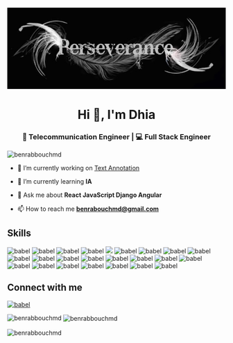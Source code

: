 ![logo](https://github.com/Benrabbouchmd/Benrabbouchmd/blob/main/perseverance.jpg)
<h1 align="center">Hi 👋, I'm Dhia</h1>
<h3 align="center">📡 Telecommunication Engineer | 💻 Full Stack Engineer</h3>

<p align="left"> <img src="https://komarev.com/ghpvc/?username=benrabbouchmd&label=Profile%20views&color=0e75b6&style=flat" alt="benrabbouchmd" /> </p>

- 🔭 I’m currently working on [Text Annotation](https://ubiai.tools/)

- 🌱 I’m currently learning **IA**

- 💬 Ask me about **React JavaScript Django Angular**

- 📫 How to reach me **benrabouchmd@gmail.com**

## Skills

<p align="left">
    <img src="https://img.shields.io/badge/React-61DAFB?logo=react&logoColor=black&style=for-the-badge" alt="babel" />
    <img src="https://img.shields.io/badge/Redux-593D88?style=for-the-badge&logo=redux&logoColor=white" alt="babel" />
    <img src="https://img.shields.io/badge/Angular-DD0031?style=for-the-badge&logo=angular&logoColor=white" alt="babel" />
    <img src="https://img.shields.io/badge/TypeScript-3178C6?logo=typescript&logoColor=white&style=for-the-badge" alt="babel" />
    <img src="https://img.shields.io/badge/MUI-%230081CB.svg?style=for-the-badge&logo=mui&logoColor=white" />
    <img src="https://img.shields.io/badge/chakra-%234ED1C5.svg?style=for-the-badge&logo=chakraui&logoColor=white" alt="babel" />
    <img src="https://img.shields.io/badge/bootstrap-%238511FA.svg?style=for-the-badge&logo=bootstrap&logoColor=white" alt="babel" />
    <img src="https://img.shields.io/badge/django-%23092E20.svg?style=for-the-badge&logo=django&logoColor=logoColor" alt="babel" />
    <img src="https://img.shields.io/badge/flask-%23000.svg?style=for-the-badge&logo=flask&logoColor=white" alt="babel" />
    <img src="https://img.shields.io/badge/Python-3776AB?logo=python&logoColor=white&style=for-the-badge" alt="babel" />
    <img src="https://img.shields.io/badge/celery-%23a9cc54.svg?style=for-the-badge&logo=celery&logoColor=ddf4a4" alt="babel" />
    <img src="https://img.shields.io/badge/rabbitmq-%23FF6600.svg?&style=for-the-badge&logo=rabbitmq&logoColor=white" alt="babel" />
    <img src="https://img.shields.io/badge/redis-%23DD0031.svg?&style=for-the-badge&logo=redis&logoColor=white" alt="babel" />
    <img src="https://img.shields.io/badge/Java-F8981D?logo=java&logoColor=white&style=for-the-badge" alt="babel" />
    <img src="https://img.shields.io/badge/C++-00599C?logo=cplusplus&logoColor=white&style=for-the-badge" alt="babel" />
    <img src="https://img.shields.io/badge/C-A8B9CC?logo=c&logoColor=white&style=for-the-badge" alt="babel" />
    <img src="https://img.shields.io/badge/Android-3DDC84?logo=android&logoColor=white&style=for-the-badge" alt="babel" />
    <img src="https://img.shields.io/badge/Kotlin-7F52FF?logo=kotlin&logoColor=white&style=for-the-badge" alt="babel" />
    <img src="https://img.shields.io/badge/MongoDB-47A248?logo=mongodb&logoColor=white&style=for-the-badge" alt="babel" />
    <img src="https://img.shields.io/badge/PostgreSQL-316192?style=for-the-badge&logo=postgresql&logoColor=white" alt="babel" />
    <img src="https://img.shields.io/badge/eslint-3A33D1?style=for-the-badge&logo=eslint&logoColor=white" alt="babel" />
    <img src="https://img.shields.io/badge/Insomnia-black?style=for-the-badge&logo=insomnia&logoColor=5849BE" alt="babel" />
    <img src="https://img.shields.io/badge/Microsoft_Azure-0089D6?style=for-the-badge&logo=microsoft-azure&logoColor=white" alt="babel" />
    <img src="https://img.shields.io/badge/Vercel-000000?style=for-the-badge&logo=vercel&logoColor=white" alt="babel" />
  </p>
  
## Connect with me

<p align="left">
<a href="https://linkedin.com/in/mohamed-dhia" target="blank">
  <img src="https://img.shields.io/badge/LinkedIn-0077B5?style=for-the-badge&logo=linkedin&logoColor=white" alt="babel" />
</a>
<!-- <a href="https://codeforces.com/profile/hannen" target="blank"><img align="center" src="https://raw.githubusercontent.com/rahuldkjain/github-profile-readme-generator/master/src/images/icons/Social/codeforces.svg" alt="hannen" height="30" width="40" /></a> -->
</p>

<p><img align="left" src="https://github-readme-stats.vercel.app/api/top-langs?username=benrabbouchmd&show_icons=true&locale=en&layout=compact" alt="benrabbouchmd" /></p>

<p>&nbsp;<img align="center" src="https://github-readme-stats.vercel.app/api?username=benrabbouchmd&show_icons=true&locale=en" alt="benrabbouchmd" /></p>

<p><img align="center" src="https://github-readme-streak-stats.herokuapp.com/?user=benrabbouchmd&" alt="benrabbouchmd" /></p>
